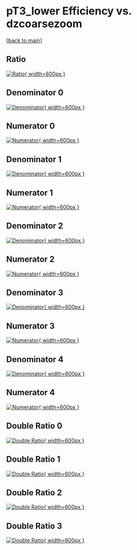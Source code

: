 # pT3_lower Efficiency vs. dzcoarsezoom

[[back to main](./)]



## Ratio

[![Ratio](../mtv/var/pT3_lower_loweta_211_0_eff_dzcoarsezoom.png){ width=600px }](../mtv/var/pT3_lower_loweta_211_0_eff_dzcoarsezoom.pdf)

## Denominator 0

[![Denominator](../mtv/den/pT3_lower_loweta_211_0_eff_dzcoarsezoom_den0.png){ width=600px }](../mtv/den/pT3_lower_loweta_211_0_eff_dzcoarsezoom_den0.pdf)

## Numerator 0

[![Numerator](../mtv/num/pT3_lower_loweta_211_0_eff_dzcoarsezoom_num0.png){ width=600px }](../mtv/num/pT3_lower_loweta_211_0_eff_dzcoarsezoom_num0.pdf)

## Denominator 1

[![Denominator](../mtv/den/pT3_lower_loweta_211_0_eff_dzcoarsezoom_den1.png){ width=600px }](../mtv/den/pT3_lower_loweta_211_0_eff_dzcoarsezoom_den1.pdf)

## Numerator 1

[![Numerator](../mtv/num/pT3_lower_loweta_211_0_eff_dzcoarsezoom_num1.png){ width=600px }](../mtv/num/pT3_lower_loweta_211_0_eff_dzcoarsezoom_num1.pdf)

## Denominator 2

[![Denominator](../mtv/den/pT3_lower_loweta_211_0_eff_dzcoarsezoom_den2.png){ width=600px }](../mtv/den/pT3_lower_loweta_211_0_eff_dzcoarsezoom_den2.pdf)

## Numerator 2

[![Numerator](../mtv/num/pT3_lower_loweta_211_0_eff_dzcoarsezoom_num2.png){ width=600px }](../mtv/num/pT3_lower_loweta_211_0_eff_dzcoarsezoom_num2.pdf)

## Denominator 3

[![Denominator](../mtv/den/pT3_lower_loweta_211_0_eff_dzcoarsezoom_den3.png){ width=600px }](../mtv/den/pT3_lower_loweta_211_0_eff_dzcoarsezoom_den3.pdf)

## Numerator 3

[![Numerator](../mtv/num/pT3_lower_loweta_211_0_eff_dzcoarsezoom_num3.png){ width=600px }](../mtv/num/pT3_lower_loweta_211_0_eff_dzcoarsezoom_num3.pdf)

## Denominator 4

[![Denominator](../mtv/den/pT3_lower_loweta_211_0_eff_dzcoarsezoom_den4.png){ width=600px }](../mtv/den/pT3_lower_loweta_211_0_eff_dzcoarsezoom_den4.pdf)

## Numerator 4

[![Numerator](../mtv/num/pT3_lower_loweta_211_0_eff_dzcoarsezoom_num4.png){ width=600px }](../mtv/num/pT3_lower_loweta_211_0_eff_dzcoarsezoom_num4.pdf)

## Double Ratio 0

[![Double Ratio](../mtv/ratio/pT3_lower_loweta_211_0_eff_dzcoarsezoom_ratio0.png){ width=600px }](../mtv/ratio/pT3_lower_loweta_211_0_eff_dzcoarsezoom_ratio0.pdf)

## Double Ratio 1

[![Double Ratio](../mtv/ratio/pT3_lower_loweta_211_0_eff_dzcoarsezoom_ratio1.png){ width=600px }](../mtv/ratio/pT3_lower_loweta_211_0_eff_dzcoarsezoom_ratio1.pdf)

## Double Ratio 2

[![Double Ratio](../mtv/ratio/pT3_lower_loweta_211_0_eff_dzcoarsezoom_ratio2.png){ width=600px }](../mtv/ratio/pT3_lower_loweta_211_0_eff_dzcoarsezoom_ratio2.pdf)

## Double Ratio 3

[![Double Ratio](../mtv/ratio/pT3_lower_loweta_211_0_eff_dzcoarsezoom_ratio3.png){ width=600px }](../mtv/ratio/pT3_lower_loweta_211_0_eff_dzcoarsezoom_ratio3.pdf)

